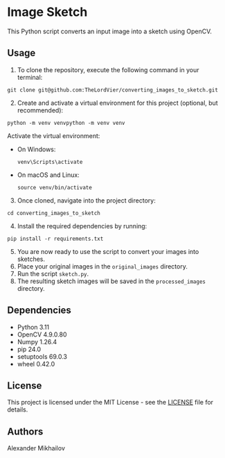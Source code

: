 # Image Sketch

This Python script converts an input image into a sketch using OpenCV.

## Usage

1. To clone the repository, execute the following command in your terminal:

`git clone git@github.com:TheLordVier/converting_images_to_sketch.git`

2. Create and activate a virtual environment for this project (optional, but recommended):
  ```
  python -m venv venvpython -m venv venv
  ```
Activate the virtual environment:
- On Windows:
  ```
  venv\Scripts\activate
  ```
- On macOS and Linux:
  ```
  source venv/bin/activate
  ```
3. Once cloned, navigate into the project directory:

`cd converting_images_to_sketch`

4. Install the required dependencies by running:

`pip install -r requirements.txt` 

5. You are now ready to use the script to convert your images into sketches.
6. Place your original images in the `original_images` directory.
7. Run the script `sketch.py`.
8. The resulting sketch images will be saved in the `processed_images` directory.

## Dependencies

- Python 3.11
- OpenCV 4.9.0.80
- Numpy  1.26.4
- pip    24.0
- setuptools 69.0.3
- wheel 0.42.0

## License

This project is licensed under the MIT License - see the [LICENSE](LICENSE) file for details.

## Authors

Alexander Mikhailov
